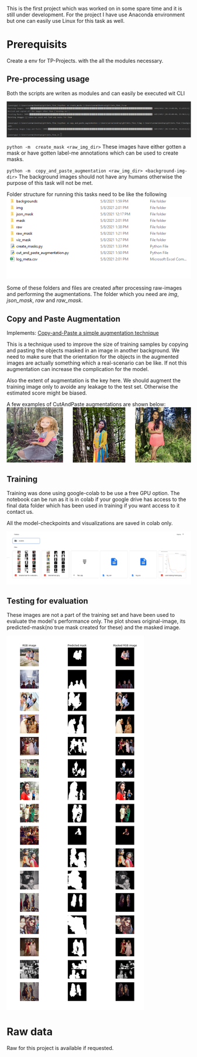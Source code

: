 This is the first project which was worked on in some spare time
and it is still under development. For the project I have use Anaconda environment
but one can easily use Linux for this task as well.
 
 # Prerequisits
 
 Create a env for TP-Projects. with the all the modules necessary.
 
 ## Pre-processing usage
 
 Both the scripts are writen as modules and can easily be executed wit CLI
 
 ![alt text](./static/cli.png)

`python -m  create_mask <raw_img_dir>`
These images have either gotten a mask or have gotten label-me annotations which can be used to create masks.

`python -m  copy_and_paste_augmentation <raw_img_dir> <background-img-dir>`
The background images should not have any humans otherwise the purpose of this task will not be met.

Folder structure for running this tasks need to be like the following
 ![alt text](./static/folder_structure.png)
 
 Some of these folders and files are created after processing raw-images and performing the augmentations.
 The folder which you need are *img*, *json_mask*, *raw* and *raw_mask*.

## Copy and Paste Augmentation

Implements: [Copy-and-Paste a simple augmentation technique](https://arxiv.org/abs/2012.07177)

This is a technique used to improve the size of training samples by copying and pasting the objects masked in an image in another background.
We need to make sure that the orientation for the objects in the augmented images are actually something which a real-scenario can be like. If not
this augmentation can increase the complication for the model. 

Also the extent of augmentation is the key here. We should augment the training image only to avoide any leakage to the test set.
Otherwise the estimated score might be biased.

A few examples of CutAndPaste augmentations are shown below:
 ![alt text](./static/CAP_augmentations.png)


## Training

Training was done using google-colab to be use a free GPU option.
The notebook can be run as it is in colab if your google drive has access to the final data folder 
which has been used in training if you want access to it contact us.

All the model-checkpoints and visualizations are saved in colab only.

 ![alt text](./static/results.png)
 
 
## Testing for evaluation 

These images are not a part of the training set and have been used to evaluate the model's performance only.
The plot shows original-image, its predicted-mask(no true mask created for these) and the masked image.

  ![alt text](./static/detailed-test-for-evaluation.png)
  
# Raw data 

Raw for this project is available if requested. 